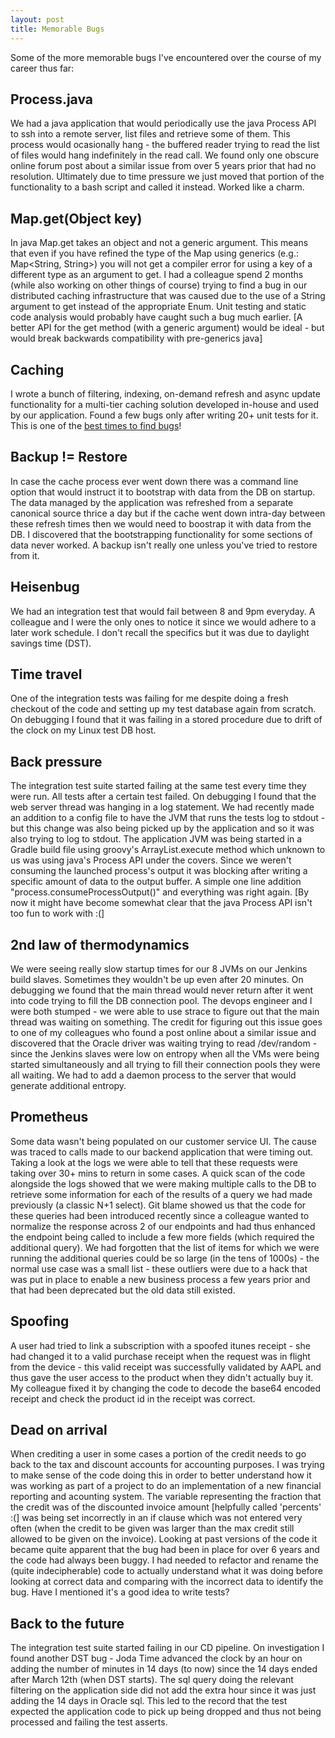 ```yaml
---
layout: post
title: Memorable Bugs
---
```


Some of the more memorable bugs I've encountered over the course of my career thus far:

## Process.java
We had a java application that would periodically use the java Process API to ssh into a remote server, list files and retrieve some of them.
This process would ocasionally hang - the buffered reader trying to read the list of files would hang indefinitely in the read call. We found only one obscure online forum post about a similar issue from over 5 years prior that had no resolution. Ultimately due to time pressure we just moved that portion of the functionality to a bash script and called it instead. Worked like a charm.

## Map.get(Object key)
In java Map.get takes an object and not a generic argument. This means that even if you have refined the type of the Map using generics (e.g.: Map<String, String>) you will not get a compiler error for using a key of a different type as an argument to get. I had a colleague spend 2 months (while also working on other things of course) trying to find a bug in our distributed caching infrastructure that was caused due to the use of a String argument to get instead of the appropriate Enum. Unit testing and static code analysis would probably have caught such a bug much earlier. [A better API for the get method (with a generic argument) would be ideal - but would break backwards compatibility with pre-generics java]

## Caching
I wrote a bunch of filtering, indexing, on-demand refresh and async update functionality for a multi-tier caching solution developed in-house and used by our application. Found a few bugs only after writing 20+ unit tests for it. This is one of the [best times to find bugs](http://samwho.co.uk/blog/2017/09/06/move-your-bugs-to-the-left/)!

## Backup != Restore
In case the cache process ever went down there was a command line option that would instruct it to bootstrap with data from the DB on startup. The data managed by the application was refreshed from a separate canonical source thrice a day but if the cache went down intra-day between these refresh times then we would need to boostrap it with data from the DB. I discovered that the bootstrapping functionality for some sections of data never worked. A backup isn't really one unless you've tried to restore from it.

## Heisenbug
We had an integration test that would fail between 8 and 9pm everyday. A colleague and I were the only ones to notice it since we would adhere to a later work schedule. I don't recall the specifics but it was due to daylight savings time (DST).

## Time travel
One of the integration tests was failing for me despite doing a fresh checkout of the code and setting up my test database again from scratch. On debugging I found that it was failing in a stored procedure due to drift of the clock on my Linux test DB host.

## Back pressure
The integration test suite started failing at the same test every time they were run. All tests after a certain test failed. On debugging I found that the web server thread was hanging in a log statement. We had recently made an addition to a config file to have the JVM that runs the tests log to stdout - but this change was also being picked up by the application and so it was also trying to log to stdout. The application JVM was being started in a Gradle build file using groovy's ArrayList.execute method which unknown to us was using java's Process API under the covers. Since we weren't consuming the launched process's output it was blocking after writing a specific amount of data to the output buffer. A simple one line addition "process.consumeProcessOutput()" and everything was right again. [By now it might have become somewhat clear that the java Process API isn't too fun to work with :(]

## 2nd law of thermodynamics
We were seeing really slow startup times for our 8 JVMs on our Jenkins build slaves. Sometimes they wouldn't be up even after 20 minutes. On debugging we found that the main thread would never return after it went into code trying to fill the DB connection pool. The devops engineer and I were both stumped - we were able to use strace to figure out that the main thread was waiting on something. The credit for figuring out this issue goes to one of my colleagues who found a post online about a similar issue and discovered that the Oracle driver was waiting trying to read /dev/random - since the Jenkins slaves were low on entropy when all the VMs were being started simultaneously and all trying to fill their connection pools they were all waiting. We had to add a daemon process to the server that would generate additional entropy.

## Prometheus
Some data wasn't being populated on our customer service UI. The cause was traced to calls made to our backend application that were timing out. Taking a look at the logs we were able to tell that these requests were taking over 30+ mins to return in some cases. A quick scan of the code alongside the logs showed that we were making multiple calls to the DB to retrieve some information for each of the results of a query we had made previously (a classic N+1 select). Git blame showed us that the code for these queries had been introduced recently since a colleague wanted to normalize the response across 2 of our endpoints and had thus enhanced the endpoint being called to include a few more fields (which required the additional query). We had forgotten that the list of items for which we were running the additional queries could be so large (in the tens of 1000s) - the normal use case was a small list - these outliers were due to a hack that was put in place to enable a new business process a few years prior and that had been deprecated but the old data still existed.

## Spoofing
A user had tried to link a subscription with a spoofed itunes receipt - she had changed it to a valid purchase receipt when the request was in flight from the device - this valid receipt was successfully validated by AAPL and thus gave the user access to the product when they didn't actually buy it. My colleague fixed it by changing the code to decode the base64 encoded receipt and check the product id in the receipt was correct.

## Dead on arrival
When crediting a user in some cases a portion of the credit needs to go back to the tax and discount accounts for accounting purposes. I was trying to make sense of the code doing this in order to better understand how it was working as part of a project to do an implementation of a new financial reporting and acounting system. The variable representing the fraction that the credit was of the discounted invoice amount [helpfully called 'percents' :(] was being set incorrectly in an if clause which was not entered very often (when the credit to be given was larger than the max credit still allowed to be given on the invoice). Looking at past versions of the code it became quite apparent that the bug had been in place for over 6 years and the code had always been buggy. I had needed to refactor and rename the (quite indecipherable) code to actually understand what it was doing before looking at correct data and comparing with the incorrect data to identify the bug. Have I mentioned it's a good idea to write tests?

## Back to the future
The integration test suite started failing in our CD pipeline. On investigation I found another DST bug - Joda Time advanced the clock by an hour on adding the number of minutes in 14 days (to now) since the 14 days ended after March 12th (when DST starts). The sql query doing the relevant filtering on the application side did not add the extra hour since it was just adding the 14 days in Oracle sql. This led to the record that the test expected the application code to pick up being dropped and thus not being processed and failing the test asserts.


